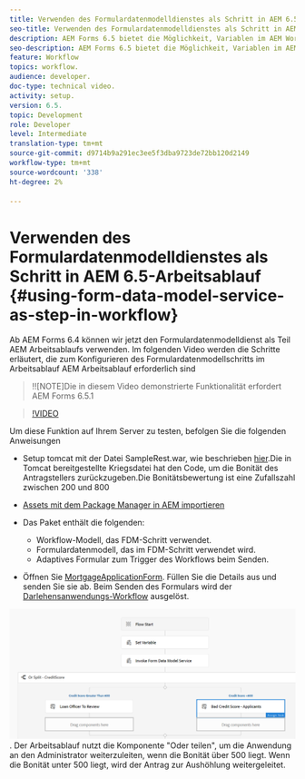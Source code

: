 ```yaml
---
title: Verwenden des Formulardatenmodelldienstes als Schritt in AEM 6.5-Arbeitsablauf
seo-title: Verwenden des Formulardatenmodelldienstes als Schritt in AEM 6.5-Arbeitsablauf
description: AEM Forms 6.5 bietet die Möglichkeit, Variablen im AEM Workflow zu erstellen. Mit dieser neuen Funktion ist die Verwendung des "Formulardatenmodelldienstes aufrufen"in AEM Arbeitsablauf sehr einfach geworden. Im folgenden Video werden Sie durch die Schritte geführt, die bei der Verwendung des Dienstes "Formulardatenmodell aufrufen"im Arbeitsablauf AEM.
seo-description: AEM Forms 6.5 bietet die Möglichkeit, Variablen im AEM Workflow zu erstellen. Mit dieser neuen Funktion ist die Verwendung des "Formulardatenmodelldienstes aufrufen"in AEM Arbeitsablauf sehr einfach geworden. Im folgenden Video werden Sie durch die Schritte geführt, die bei der Verwendung des Dienstes "Formulardatenmodell aufrufen"im Arbeitsablauf AEM.
feature: Workflow
topics: workflow.
audience: developer.
doc-type: technical video.
activity: setup.
version: 6.5.
topic: Development
role: Developer
level: Intermediate
translation-type: tm+mt
source-git-commit: d9714b9a291ec3ee5f3dba9723de72bb120d2149
workflow-type: tm+mt
source-wordcount: '338'
ht-degree: 2%

---
```



# Verwenden des Formulardatenmodelldienstes als Schritt in AEM 6.5-Arbeitsablauf {#using-form-data-model-service-as-step-in-workflow}

Ab AEM Forms 6.4 können wir jetzt den Formulardatenmodelldienst als Teil AEM Arbeitsablaufs verwenden. Im folgenden Video werden die Schritte erläutert, die zum Konfigurieren des Formulardatenmodellschritts im Arbeitsablauf AEM Arbeitsablauf erforderlich sind

>!![NOTE]Die in diesem Video demonstrierte Funktionalität erfordert AEM Forms 6.5.1


>[!VIDEO](https://video.tv.adobe.com/v/28145?quality=9&learn=on)

Um diese Funktion auf Ihrem Server zu testen, befolgen Sie die folgenden Anweisungen

* Setup tomcat mit der Datei SampleRest.war, wie beschrieben [hier](https://helpx.adobe.com/experience-manager/kt/forms/using/preparing-datasource-for-form-data-model-tutorial-use.html).Die in Tomcat bereitgestellte Kriegsdatei hat den Code, um die Bonität des Antragstellers zurückzugeben.Die Bonitätsbewertung ist eine Zufallszahl zwischen 200 und 800

* [ Assets mit dem Package Manager in AEM importieren](assets/aem65-loanapplication.zip)
* Das Paket enthält die folgenden:

   * Workflow-Modell, das FDM-Schritt verwendet.
   * Formulardatenmodell, das im FDM-Schritt verwendet wird.
   * Adaptives Formular zum Trigger des Workflows beim Senden.
* Öffnen Sie [MortgageApplicationForm](http://localhost:4502/content/dam/formsanddocuments/loanapplication/jcr:content?wcmmode=disabled). Füllen Sie die Details aus und senden Sie sie ab. Beim Senden des Formulars wird der [Darlehensanwendungs-Workflow](http://http://localhost:4502/editor.html/conf/global/settings/workflow/models/LoanApplication2.html) ausgelöst.

![ Workflow ](assets/invokefdm651.PNG).
Der Arbeitsablauf nutzt die Komponente &quot;Oder teilen&quot;, um die Anwendung an den Administrator weiterzuleiten, wenn die Bonität über 500 liegt. Wenn die Bonität unter 500 liegt, wird der Antrag zur Aushöhlung weitergeleitet.
